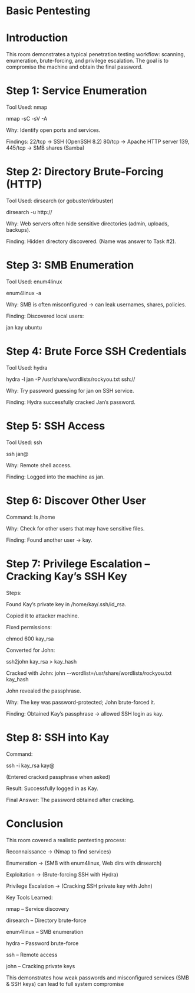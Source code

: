 # Basic Pentesting 

# Introduction
This room demonstrates a typical penetration testing workflow: scanning, enumeration, brute-forcing, and privilege escalation. The goal is to compromise the machine and obtain the final password.

# Step 1: Service Enumeration

Tool Used: nmap

nmap -sC -sV -A <target-ip>

Why: Identify open ports and services.

Findings:
22/tcp → SSH (OpenSSH 8.2)
80/tcp → Apache HTTP server
139, 445/tcp → SMB shares (Samba)

# Step 2: Directory Brute-Forcing (HTTP)

Tool Used: dirsearch (or gobuster/dirbuster)

dirsearch -u http://<target-ip>

Why: Web servers often hide sensitive directories (admin, uploads, backups).

Finding: Hidden directory discovered. (Name was answer to Task #2).

# Step 3: SMB Enumeration

Tool Used: enum4linux

enum4linux -a <target-ip>

Why: SMB is often misconfigured → can leak usernames, shares, policies.

Finding: Discovered local users:

jan
kay
ubuntu

# Step 4: Brute Force SSH Credentials

Tool Used: hydra

hydra -l jan -P /usr/share/wordlists/rockyou.txt ssh://<target-ip>

Why: Try password guessing for jan on SSH service.

Finding: Hydra successfully cracked Jan’s password.

# Step 5: SSH Access

Tool Used: ssh

ssh jan@<target-ip>

Why: Remote shell access.

Finding: Logged into the machine as jan.

# Step 6: Discover Other User

Command:
ls /home

Why: Check for other users that may have sensitive files.

Finding: Found another user → kay.

# Step 7: Privilege Escalation – Cracking Kay’s SSH Key

Steps:

Found Kay’s private key in /home/kay/.ssh/id_rsa.

Copied it to attacker machine.

Fixed permissions:

chmod 600 kay_rsa

Converted for John:

ssh2john kay_rsa > kay_hash

Cracked with John:
john --wordlist=/usr/share/wordlists/rockyou.txt kay_hash

John revealed the passphrase.

Why: The key was password-protected; John brute-forced it.

Finding: Obtained Kay’s passphrase → allowed SSH login as kay.

# Step 8: SSH into Kay

Command:

ssh -i kay_rsa kay@<target-ip>

(Entered cracked passphrase when asked)

Result: Successfully logged in as Kay.

Final Answer: The password obtained after cracking.

# Conclusion

This room covered a realistic pentesting process:

Reconnaissance → (Nmap to find services)

Enumeration → (SMB with enum4linux, Web dirs with dirsearch)

Exploitation → (Brute-forcing SSH with Hydra)

Privilege Escalation → (Cracking SSH private key with John)

Key Tools Learned:

nmap – Service discovery

dirsearch – Directory brute-force

enum4linux – SMB enumeration

hydra – Password brute-force

ssh – Remote access

john – Cracking private keys

 This demonstrates how weak passwords and misconfigured services (SMB & SSH keys) can lead to full system compromise